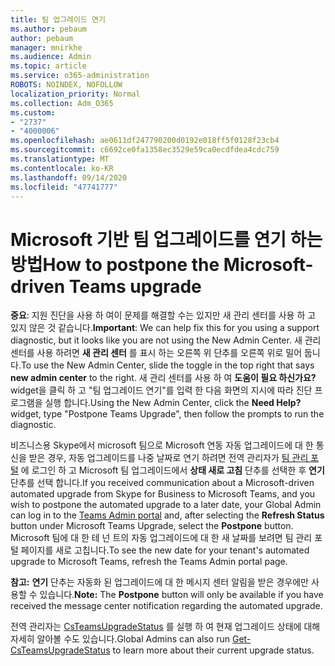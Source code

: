 ```yaml
---
title: 팀 업그레이드 연기
ms.author: pebaum
author: pebaum
manager: mnirkhe
ms.audience: Admin
ms.topic: article
ms.service: o365-administration
ROBOTS: NOINDEX, NOFOLLOW
localization_priority: Normal
ms.collection: Adm_O365
ms.custom:
- "2737"
- "4000006"
ms.openlocfilehash: ae0611df247790200d0192e018ff5f0128f23cb4
ms.sourcegitcommit: c6692ce0fa1358ec3529e59ca0ecdfdea4cdc759
ms.translationtype: MT
ms.contentlocale: ko-KR
ms.lasthandoff: 09/14/2020
ms.locfileid: "47741777"
---
```

# <a name="how-to-postpone-the-microsoft-driven-teams-upgrade"></a><span data-ttu-id="544d7-102">Microsoft 기반 팀 업그레이드를 연기 하는 방법</span><span class="sxs-lookup"><span data-stu-id="544d7-102">How to postpone the Microsoft-driven Teams upgrade</span></span>

<span data-ttu-id="544d7-103">**중요**: 지원 진단을 사용 하 여이 문제를 해결할 수는 있지만 새 관리 센터를 사용 하 고 있지 않은 것 같습니다.</span><span class="sxs-lookup"><span data-stu-id="544d7-103">**Important**: We can help fix this for you using a support diagnostic, but it looks like you are not using the New Admin Center.</span></span> <span data-ttu-id="544d7-104">새 관리 센터를 사용 하려면 **새 관리 센터** 를 표시 하는 오른쪽 위 단추를 오른쪽 위로 밀어 둡니다.</span><span class="sxs-lookup"><span data-stu-id="544d7-104">To use the New Admin Center, slide the toggle in the top right that says **new admin center** to the right.</span></span> <span data-ttu-id="544d7-105">새 관리 센터를 사용 하 여 **도움이 필요 하신가요?** widget을 클릭 하 고 "팀 업그레이드 연기"를 입력 한 다음 화면의 지시에 따라 진단 프로그램을 실행 합니다.</span><span class="sxs-lookup"><span data-stu-id="544d7-105">Using the New Admin Center, click the **Need Help?** widget, type "Postpone Teams Upgrade", then follow the prompts to run the diagnostic.</span></span>

<span data-ttu-id="544d7-106">비즈니스용 Skype에서 microsoft 팀으로 Microsoft 연동 자동 업그레이드에 대 한 통신을 받은 경우, 자동 업그레이드를 나중 날짜로 연기 하려면 전역 관리자가 [팀 관리 포털](https://admin.teams.microsoft.com/dashboard) 에 로그인 하 고 Microsoft 팀 업그레이드에서 **상태 새로 고침** 단추를 선택한 후 **연기** 단추를 선택 합니다.</span><span class="sxs-lookup"><span data-stu-id="544d7-106">If you received communication about a Microsoft-driven automated upgrade from Skype for Business to Microsoft Teams, and you wish to postpone the automated upgrade to a later date, your Global Admin can log in to the [Teams Admin portal](https://admin.teams.microsoft.com/dashboard) and, after selecting the **Refresh Status** button under Microsoft Teams Upgrade, select the **Postpone** button.</span></span> <span data-ttu-id="544d7-107">Microsoft 팀에 대 한 테 넌 트의 자동 업그레이드에 대 한 새 날짜를 보려면 팀 관리 포털 페이지를 새로 고칩니다.</span><span class="sxs-lookup"><span data-stu-id="544d7-107">To see the new date for your tenant's automated upgrade to Microsoft Teams, refresh the Teams Admin portal page.</span></span>

<span data-ttu-id="544d7-108">**참고:** **연기** 단추는 자동화 된 업그레이드에 대 한 메시지 센터 알림을 받은 경우에만 사용할 수 있습니다.</span><span class="sxs-lookup"><span data-stu-id="544d7-108">**Note:** The **Postpone** button will only be available if you have received the message center notification regarding the automated upgrade.</span></span> 

<span data-ttu-id="544d7-109">전역 관리자는 [CsTeamsUpgradeStatus](https://docs.microsoft.com/powershell/module/skype/get-csteamsupgradestatus?view=skype-ps) 를 실행 하 여 현재 업그레이드 상태에 대해 자세히 알아볼 수도 있습니다.</span><span class="sxs-lookup"><span data-stu-id="544d7-109">Global Admins can also run [Get-CsTeamsUpgradeStatus](https://docs.microsoft.com/powershell/module/skype/get-csteamsupgradestatus?view=skype-ps) to learn more about their current upgrade status.</span></span>

